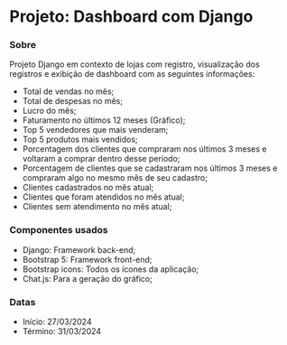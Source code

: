 <h1>Projeto: Dashboard com Django</h1>

<h3>Sobre</h3>
Projeto Django em contexto de lojas com registro, visualização dos registros e exibição de dashboard com as seguintes informações:

- Total de vendas no mês;
- Total de despesas no mês;
- Lucro do mês;
- Faturamento no últimos 12 meses (Gráfico);
- Top 5 vendedores que mais venderam;
- Top 5 produtos mais vendidos;
- Porcentagem dos clientes que compraram nos últimos 3 meses e voltaram a comprar dentro desse período;
- Porcentagem de clientes que se cadastraram nos últimos 3 meses e compraram algo no mesmo mês de seu cadastro;
- Clientes cadastrados no mês atual;
- Clientes que foram atendidos no mês atual;
- Clientes sem atendimento no mês atual;

<h3>Componentes usados</h3>

- Django: Framework back-end;
- Bootstrap 5: Framework front-end;
- Bootstrap icons: Todos os ícones da aplicação;
- Chat.js: Para a geração do gráfico;

<h3>Datas</h3>

- Início: 27/03/2024
- Término: 31/03/2024
